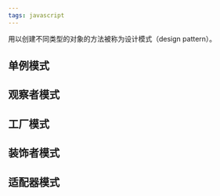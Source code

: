 ```yaml
---
tags: javascript
---
```


用以创建不同类型的对象的方法被称为设计模式（design pattern）。

## 单例模式

## 观察者模式

## 工厂模式

## 装饰者模式

## 适配器模式